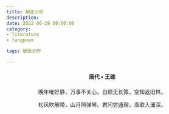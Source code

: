 ```yaml
---
title: 酬张少府
description:
date: 2022-06-29 00:00:00
category:
- literature
- tangpoem

tags: 酬张少府

---
```


<div id="poem-author">
唐代 • 王维
</div>
<div id="poem-body">
<p class="poem-paragraph">晚年唯好静，万事不关心。自顾无长策，空知返旧林。</p>
<p class="poem-paragraph">松风吹解带，山月照弹琴。君问穷通理，渔歌入浦深。</p>

</div>

<style>

#poem-author {
    width: 100%;
    text-align: center;
    margin: 20px 0;
    font-weight: bold;
}
#poem-body {
    width: 100%;
    text-align: center;
}
.poem-paragraph {
    font-family: "仿宋"
}

</style>